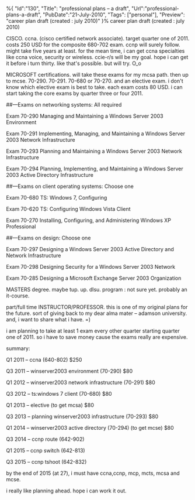 %{
    "Id":"130",
	"Title": "professional plans – a draft",
    "Url":"professional-plans-a-draft",
    "PubDate":"21-July-2010",
	"Tags": ["personal"],
	"Preview": "career plan draft (created : july 2010)"
}%
career plan draft (created : july 2010)

CISCO. ccna. (cisco certified network associate). target quarter one of 2011. costs 250 USD for the composite 680-702 exam. ccnp will surely follow. might take five years at least. for the mean time, i can get ccna specialties like ccna voice, security or wireless. ccie-r/s will be my goal. hope i can get it before i turn thirty. like that's possible. but will try. O_o

MICROSOFT certifications. will take these exams for my mcsa path. then up to mcse. 70-290. 70-291. 70-680 or 70-270. and an elective exam. i don't know which elective exam is best to take. each exam costs 80 USD. i can start taking the core exams by quarter three or four 2011.

##—Exams on networking systems: All required

Exam 70-290 Managing and Maintaining a Windows Server 2003 Environment

Exam 70-291 Implementing, Managing, and Maintaining a Windows Server 2003 Network Infrastructure

Exam 70-293  Planning and Maintaining a Windows Server 2003 Network Infrastructure

Exam 70-294 Planning, Implementing, and Maintaining a Windows Server 2003 Active Directory Infrastructure

##—Exams on client operating systems: Choose one

Exam 70-680 TS: Windows 7, Configuring

Exam 70-620 TS: Configuring Windows Vista Client

Exam 70-270 Installing, Configuring, and Administering Windows XP Professional

##—Exams on design: Choose one

Exam 70-297 Designing a Windows Server 2003 Active Directory and Network Infrastructure

Exam 70-298 Designing Security for a Windows Server 2003 Network

Exam 70-285 Designing a Microsoft Exchange Server 2003 Organization

MASTERS degree. maybe tup. up. dlsu. program : not sure yet. probably an it-course.

part/full time INSTRUCTOR/PROFESSOR. this is one of my original plans for the future. sort of giving back to my dear alma mater – adamson university. and, i want to share what i have. =)

i am planning to take at least 1 exam every other quarter starting quarter one of 2011. so i have to save money cause the exams really are expensive.

summary:

Q1 2011 – ccna (640-802) $250

Q3 2011 – winserver2003 environment (70-290) $80

Q1 2012 – winserver2003 network infrastructure (70-291) $80

Q3 2012 – ts:windows 7 client (70-680) $80

Q1 2013 – elective (to get mcsa) $80

Q3 2013 – planning winserver2003 infrastructure (70-293) $80

Q1 2014 – winserver2003 active directory (70-294) (to get mcse) $80

Q3 2014 – ccnp route (642-902)

Q1 2015 – ccnp switch (642-813)

Q3 2015 – ccnp tshoot (642-832)

by the end of 2015 (at 27), i must have ccna,ccnp, mcp, mcts, mcsa and mcse.

i really like planning ahead. hope i can work it out.